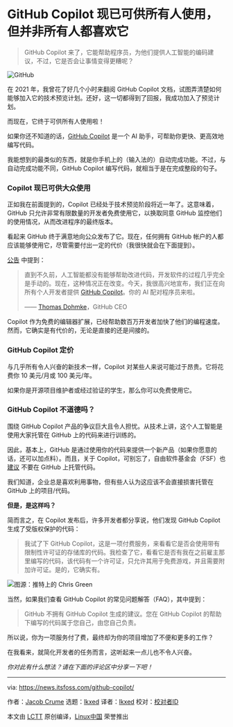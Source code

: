 [#]: subject: "GitHub Copilot is Now Available for All and Not Everyone Likes It"
[#]: via: "https://news.itsfoss.com/github-copilot/"
[#]: author: "Jacob Crume https://news.itsfoss.com/author/jacob/"
[#]: collector: "lkxed"
[#]: translator: "lkxed"
[#]: reviewer: "wxy"
[#]: publisher: "wxy"
[#]: url: "https://linux.cn/article-14759-1.html"

GitHub Copilot 现已可供所有人使用，但并非所有人都喜欢它
======

> GitHub Copilot 来了，它能帮助程序员，为他们提供人工智能的编码建议，不过，它是否会让事情变得更糟呢？

![GitHub][1]

在 2021 年，我曾花了好几个小时来翻阅 GitHub Copilot 文档，试图弄清楚如何能够加入它的技术预览计划。还好，这一切都得到了回报，我成功加入了预览计划。

而现在，它终于可供所有人使用啦！

如果你还不知道的话，[GitHub Copilot][2] 是一个 AI 助手，可帮助你更快、更高效地编写代码。

我能想到的最类似的东西，就是你手机上的（输入法的）自动完成功能。不过，与自动完成功能不同，GitHub Copilot 编写代码，就相当于是在完成整段的句子。

### Copilot 现已可供大众使用

正如我在前面提到的，Copilot 已经处于技术预览阶段将近一年了。这意味着，GitHub 只允许非常有限数量的开发者免费使用它，以换取同意 GitHub 监控他们的使用情况，从而改进程序的最终版本。

看起来 GitHub 终于满意地向公众发布了它。现在，任何拥有 GitHub 帐户的人都应该能够使用它，尽管需要付出一定的代价（我很快就会在下面提到）。

[公告][3] 中提到：

> 直到不久前，人工智能都没有能够帮助改进代码，开发软件的过程几乎完全是手动的。现在，这种情况正在改变。今天，我很高兴地宣布，我们正在向所有个人开发者提供 [GitHub Copilot][4]。你的 AI 配对程序员来啦。
>
> —— [Thomas Dohmke][5]，GitHub CEO

Copilot 作为免费的编辑器扩展，已经帮助数百万开发者加快了他们的编程速度。然而，它确实是有代价的，无论是直接的还是间接的。

### GitHub Copilot 定价

与几乎所有令人兴奋的新技术一样，Copilot 对某些人来说可能过于昂贵。它将花费你 10 美元/月或 100 美元/年。

如果你是开源项目维护者或经过验证的学生，那么你可以免费使用它。

### GitHub Copilot 不道德吗？

围绕 GitHub Copilot 产品的争议巨大且令人担忧。从技术上讲，这个人工智能是使用大家托管在 GitHub 上的代码来进行训练的。

因此，基本上，GitHub 是通过使用你的代码来提供一个新产品（如果你愿意的话，还可以加点料）。而且，关于 Copilot，可别忘了，自由软件基金会（FSF）也 [建议][6] 不要在 GitHub 上托管代码。

我们知道，企业总是喜欢利用事物，但有些人认为这应该不会直接损害托管在 GitHub 上的项目/代码。

**但是，是这样吗？**

简而言之，在 Copilot 发布后，许多开发者都分享说，他们发现 GitHub Copilot 生成了受版权保护的代码：

> 我试了下 GitHub Copilot，这是一项付费服务​​，来看看它是否会使用带有限制性许可证的存储库的代码。我检查了它，看看它是否有我在之前雇主那里编写的代码，该代码有一个许可证，只允许其用于免费游戏，并且需要附加许可证。是的，它确实有。

![图源：推特上的 Chris Green][7]

当然，如果我们查看 GitHub Copilot 的常见问题解答（FAQ），其中提到：

> GitHub 不拥有 GitHub Copilot 生成的建议。您在 GitHub Copilot 的帮助下编写的代码属于您自己，由您自己负责。

所以说，你为一项服务付了费，最终却为你的项目增加了不便和更多的工作？

在我看来，就简化开发者的任务而言，这听起来一点儿也不令人兴奋。

*你对此有什么想法？请在下面的评论区中分享一下吧！*

--------------------------------------------------------------------------------

via: https://news.itsfoss.com/github-copilot/

作者：[Jacob Crume][a]
选题：[lkxed][b]
译者：[lkxed](https://github.com/lkxed)
校对：[校对者ID](https://github.com/校对者ID)

本文由 [LCTT](https://github.com/LCTT/TranslateProject) 原创编译，[Linux中国](https://linux.cn/) 荣誉推出

[a]: https://news.itsfoss.com/author/jacob/
[b]: https://github.com/lkxed
[1]: https://news.itsfoss.com/wp-content/uploads/2022/06/github-copilot.jpg
[2]: https://copilot.github.com/
[3]: https://github.blog/2022-06-21-github-copilot-is-generally-available-to-all-developers/
[4]: http://copilot.github.com
[5]: https://github.blog/author/ashtom/
[6]: https://www.fsf.org/blogs/licensing/fsf-funded-call-for-white-papers-on-philosophical-and-legal-questions-around-copilot
[7]: https://pbs.twimg.com/media/FV45qM_VEAALLv6?format=png&name=medium
[8]: https://twitter.com/ChrisGr93091552/status/1539731632931803137?ref_src=twsrc%5Etfw
